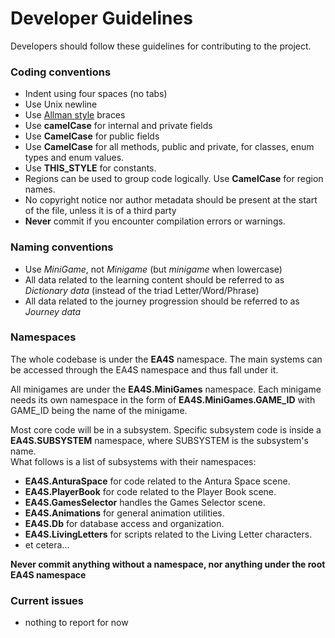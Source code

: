 # Developer Guidelines
Developers should follow these guidelines for contributing to the project.

### Coding conventions

  * Indent using four spaces (no tabs)
  * Use Unix newline
  * Use [Allman style](http://en.wikipedia.org/wiki/Indent_style#Allman_style) braces
  * Use **camelCase** for internal and private fields
  * Use **CamelCase** for public fields
  * Use **CamelCase** for all methods, public and private, for classes, enum types and enum values.
  * Use **THIS_STYLE** for constants.
  * Regions can be used to group code logically. Use **CamelCase** for region names.
  * No copyright notice nor author metadata should be present at the start of the file, unless it is of a third party
  * **Never** commit if you encounter compilation errors or warnings.

### Naming conventions

  * Use *MiniGame*, not *Minigame* (but *minigame* when lowercase)
  * All data related to the learning content should be referred to as *Dictionary data* (instead of the triad Letter/Word/Phrase)
  * All data related to the journey progression should be referred to as *Journey data*


### Namespaces

The whole codebase is under the **EA4S** namespace.
The main systems can be accessed through the EA4S namespace and thus fall under it.

All minigames are under the **EA4S.MiniGames** namespace.
Each minigame needs its own namespace in the form of **EA4S.MiniGames.GAME_ID** with GAME_ID being the name of the minigame.

Most core code will be in a subsystem.
Specific subsystem code is inside a **EA4S.SUBSYSTEM** namespace, where SUBSYSTEM is the subsystem's name.  
What follows is a list of subsystems with their namespaces:

 * **EA4S.AnturaSpace** for code related to the Antura Space scene.
 * **EA4S.PlayerBook** for code related to the Player Book scene.
 * **EA4S.GamesSelector** handles the Games Selector scene.
 * **EA4S.Animations** for general animation utilities.
 * **EA4S.Db** for database access and organization.
 * **EA4S.LivingLetters** for scripts related to the Living Letter characters.
 * et cetera...

**Never commit anything without a namespace, nor anything under the root EA4S namespace**

### Current issues

  * nothing to report for now
